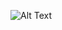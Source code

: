 

![Alt Text](https://cdn.fbsbx.com/v/t59.2708-21/217945254_1156689054806037_3419866807875541754_n.gif?_nc_cat=101&ccb=1-3&_nc_sid=041f46&_nc_eui2=AeFWNsGTqSzkwkgJpmiIWpSfPgPoMmRYIqQ-A-gyZFgipF9SwuPXm-CfTNWJS_4ecOgEIBK1Hz52_7MmxS_XlFdQ&_nc_ohc=DeBV9CkPTOoAX-DLvTj&_nc_ht=cdn.fbsbx.com&oh=5d26f2a44374c3bd291f0ae3524136e1&oe=60F9BE46)
